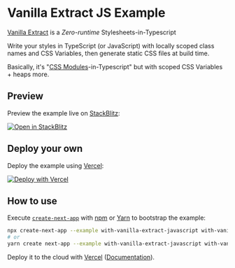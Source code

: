 # Vanilla Extract JS Example

[Vanilla Extract](https://github.com/seek-oss/vanilla-extract) is a *Zero-runtime* Stylesheets-in-Typescript

Write your styles in TypeScript (or JavaScript) with locally scoped class names
and CSS Variables, then generate static CSS files at build time.

Basically, it's "[CSS Modules](https://github.com/css-modules/css-modules)-in-Typescript" but with scoped CSS Variables + heaps more.

## Preview

Preview the example live on [StackBlitz](http://stackblitz.com/):

[![Open in StackBlitz](https://developer.stackblitz.com/img/open_in_stackblitz.svg)](https://stackblitz.com/github/vercel/next.js/tree/canary/examples/with-vanilla-extract-javascript)

## Deploy your own

Deploy the example using [Vercel](https://vercel.com?utm_source=github&utm_medium=readme&utm_campaign=next-example):

[![Deploy with Vercel](https://vercel.com/button)](https://vercel.com/new/git/external?repository-url=https://github.com/vercel/next.js/tree/canary/examples/with-vanilla-extract-javascript&project-name=with-vanilla-extract-javascript&repository-name=with-vanilla-extract-javascript)

## How to use

Execute [`create-next-app`](https://github.com/vercel/next.js/tree/canary/packages/create-next-app) with [npm](https://docs.npmjs.com/cli/init) or [Yarn](https://yarnpkg.com/lang/en/docs/cli/create/) to bootstrap the example:

```bash
npx create-next-app --example with-vanilla-extract-javascript with-vanilla-extract-javascript-app
# or
yarn create next-app --example with-vanilla-extract-javascript with-vanilla-extract-javascript-app
```

Deploy it to the cloud with [Vercel](https://vercel.com/new?utm_source=github&utm_medium=readme&utm_campaign=next-example) ([Documentation](https://nextjs.org/docs/deployment)). 
